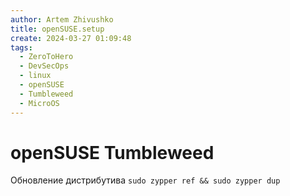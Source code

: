 ```yaml
---
author: Artem Zhivushko
title: openSUSE.setup
create: 2024-03-27 01:09:48
tags:
  - ZeroToHero
  - DevSecOps
  - linux
  - openSUSE
  - Tumbleweed
  - MicroOS
---
```


# openSUSE Tumbleweed

Обновление дистрибутива `sudo zypper ref && sudo zypper dup`
